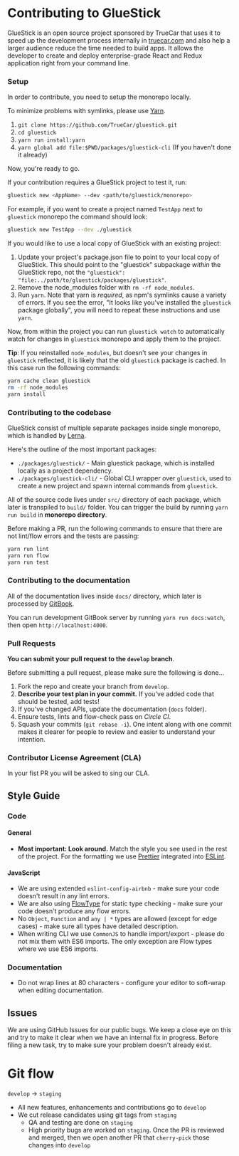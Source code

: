 # Contributing to GlueStick

GlueStick is an open source project sponsored by TrueCar that uses it to speed up the development process internally in [truecar.com](https://truecar.com) and also help a larger audience reduce the time needed to build apps. It allows the developer to create and deploy enterprise-grade React and Redux application right from your command line.

### Setup

In order to contribute, you need to setup the monorepo locally.

To minimize problems with symlinks, please use [Yarn](https://yarnpkg.com/lang/en/).

1. `git clone https://github.com/TrueCar/gluestick.git`
1. `cd gluestick`
1. `yarn run install:yarn`
1. `yarn global add file:$PWD/packages/gluestick-cli` (If you haven't done it already)

Now, you're ready to go.

If your contribution requires a GlueStick project to test it, run:
```bash
gluestick new <AppName> --dev <path/to/gluestick/monorepo>
```

For example, if you want to create a project named `TestApp` next to `gluestick` monorepo the command should look:
```bash
gluestick new TestApp --dev ./gluestick
```

If you would like to use a local copy of GlueStick with an existing project:
1. Update your project's package.json file to point to your local copy of GlueStick. This should point to the "gluestick" subpackage _within_ the GlueStick repo, not the `"gluestick": "file:../path/to/gluestick/packages/gluestick"`.
1. Remove the node_modules folder with `rm -rf node_modules`.
1. Run `yarn`. Note that yarn is *required*, as npm's symlinks cause a variety of errors. If you see the error, "It looks like you've installed the `gluestick` package globally", you will need to repeat these instructions and use `yarn`.

Now, from within the project you can run `gluestick watch` to automatically watch for changes in `gluestick` monorepo and apply them to the project.

__Tip__: If you reinstalled `node_modules`, but doesn't see your changes in `gluestick` reflected, it is likely that the old `gluestick` package is cached.
In this case run the following commands:

```bash
yarn cache clean gluestick
rm -rf node_modules
yarn install
```

### Contributing to the codebase

GlueStick consist of multiple separate packages inside single monorepo, which is handled by [Lerna](https://github.com/lerna/lerna).

Here's the outline of the most important packages:

* `./packages/gluestick/` - Main gluestick package, which is installed locally as a project dependency.
* `./packages/gluestick-cli/` - Global CLI wrapper over `gluestick`, used to create a new project and spawn internal commands from `gluestick`.

All of the source code lives under `src/` directory of each package, which later is transpiled to `build/` folder.
You can trigger the build by running `yarn run build` in __monorepo directory__.

Before making a PR, run the following commands to ensure that there are not lint/flow errors and the tests are passing:
```bash
yarn run lint
yarn run flow
yarn run test
```

### Contributing to the documentation

All of the documentation lives inside `docs/` directory, which later is processed by [GitBook](https://github.com/GitbookIO/gitbook).

You can run development GitBook server by running `yarn run docs:watch`, then open `http://localhost:4000`.

### Pull Requests

**You can submit your pull request to the `develop` branch**.

Before submitting a pull request, please make sure the following is done…

1. Fork the repo and create your branch from `develop`.
2. **Describe your test plan in your commit.** If you've added code that should be tested, add tests!
3. If you've changed APIs, update the documentation (`docs` folder).
4. Ensure tests, lints and flow-check pass on *Circle CI*.
5. Squash your commits (`git rebase -i`).
   One intent along with one commit makes it clearer for people to review and easier to understand your intention.

### Contributor License Agreement (CLA)

In your fist PR you will be asked to sing our CLA.

## Style Guide

### Code

#### General

* **Most important: Look around.** Match the style you see used in the rest of the project. For the formatting we use [Prettier](https://github.com/prettier/prettier) integrated into [ESLint](https://eslint.org/).

#### JavaScript

* We are using extended `eslint-config-airbnb` - make sure your code doesn't result in any lint errors.
* We are also using [FlowType](https://flowtype.org/) for static type checking - make sure your code doesn't produce any flow errors.
* No `Object`, `Function` and `any | *` types are allowed (except for edge cases) - make sure all types have detailed description.
* When writing CLI we use `CommonJS` to handle import/export - please do not mix them with ES6 imports. The only exception are Flow types where we use ES6 imports.

### Documentation

* Do not wrap lines at 80 characters - configure your editor to soft-wrap when editing documentation.

## Issues

We are using GitHub Issues for our public bugs. We keep a close eye on this and try to make it clear when we have an internal fix in progress. Before filing a new task, try to make sure your problem doesn't already exist.

# Git flow

`develop` -> `staging`

* All new features, enhancements and contributions go to `develop`
* We cut release candidates using git tags from `staging`
  * QA and testing are done on `staging`  
  * High priority bugs are worked on `staging`. Once the PR is reviewed and merged, then we open another PR that `cherry-pick` those changes into `develop`
